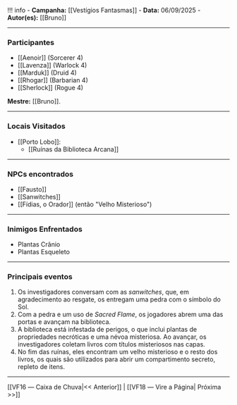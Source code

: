 !!! info
	- **Campanha:** [[Vestígios Fantasmas]]
	- **Data:** 06/09/2025
	- **Autor(es):** [[Bruno]]

---

### Participantes

- [[Aenoir]] (Sorcerer 4)
- [[Lavenza]] (Warlock 4)
- [[Marduk]] (Druid 4)
- [[Rhogar]] (Barbarian 4)
- [[Sherlock]] (Rogue 4)

**Mestre:** [[Bruno]].

---  

### Locais Visitados

- [[Porto Lobo]]:
	- [[Ruínas da Biblioteca Arcana]]

---

### NPCs encontrados

- [[Fausto]]
- [[Sanwitches]]
- [[Fídias, o Orador]] (então "Velho Misterioso")

---

### Inimigos Enfrentados

- Plantas Crânio
- Plantas Esqueleto

---

### Principais eventos

1. Os investigadores conversam com as *sanwitches*, que, em agradecimento ao resgate, os entregam uma pedra com o símbolo do Sol.
2. Com a pedra e um uso de *Sacred Flame*, os jogadores abrem uma das portas e avançam na biblioteca.
3. A biblioteca está infestada de perigos, o que inclui plantas de propriedades necróticas e uma névoa misteriosa. Ao avançar, os investigadores coletam livros com títulos misteriosos nas capas.
4. No fim das ruínas, eles encontram um velho misterioso e o resto dos livros, os quais são utilizados para abrir um compartimento secreto, repleto de itens.

---

[[VF16 ― Caixa de Chuva|<< Anterior]] | [[VF18 ― Vire a Página| Próxima >>]]